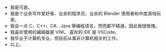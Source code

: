 - 我是可是。
- 我是个业余写作爱好者、业余的程序员、业余的 Blender 使用者和中度游戏玩家。
- 我会一点 C、C++、C#、Java 等编程语言，然而都不精通，因此我很惭愧。
- 我喜欢使用的编辑器是 VIM， 喜欢的 IDE 是 VSCode。
- 我毕业于计算机专业，但目前从事非计算机相关的工作。
- 以上。
